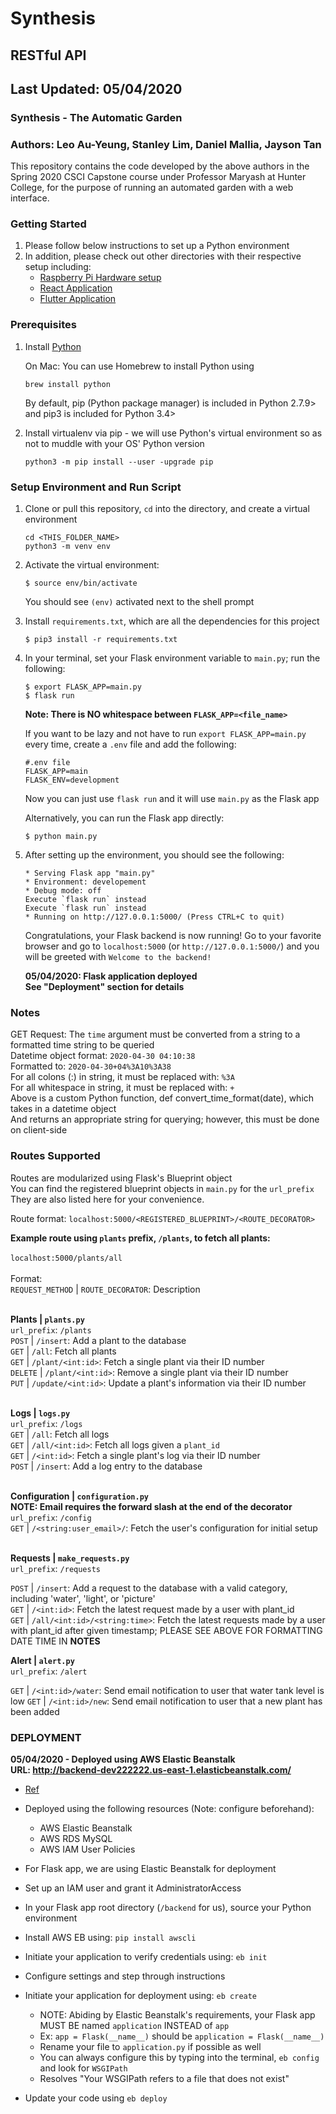 # Synthesis
## RESTful API 
## Last Updated: 05/04/2020
### Synthesis - The Automatic Garden
### Authors: Leo Au-Yeung, Stanley Lim, Daniel Mallia, Jayson Tan


This repository contains the code developed by the above authors in the 
Spring 2020 CSCI Capstone course under Professor Maryash at Hunter College, for 
the purpose of running an automated garden with a web interface. 

### Getting Started 
1. Please follow below instructions to set up a Python environment
2. In addition, please check out other directories with their respective setup including: 
    - [Raspberry Pi Hardware setup](https://github.com/tanj299/synthesis/tree/python-arduino-dev)
    - [React Application](https://github.com/tanj299/synthesis/tree/master/frontend-new)
    - [Flutter Application](https://github.com/tanj299/synthesis/tree/flutter-app-dev)

### Prerequisites 

1. Install [Python](https://www.python.org/ "Python Main page") 

    On Mac: You can use Homebrew to install Python using
    ~~~~
    brew install python
    ~~~~

    By default, pip (Python package manager) is included in Python 2.7.9> and pip3 is included for Python 3.4>

2. Install virtualenv via pip - we will use Python's virtual environment so as not to muddle with your OS' Python version
    ~~~~
    python3 -m pip install --user -upgrade pip
    ~~~~

### Setup Environment and Run Script
1.  Clone or pull this repository, ```cd``` into the directory, and create a virtual environment  
	~~~~
	cd <THIS_FOLDER_NAME>
    python3 -m venv env
	~~~~

2.  Activate the virtual environment:
	~~~~
	$ source env/bin/activate
	~~~~
    You should see ```(env)``` activated next to the shell prompt

3.  Install ```requirements.txt```, which are all the dependencies for this project
    ~~~~
    $ pip3 install -r requirements.txt
    ~~~~

4.  In your terminal, set your Flask environment variable to `main.py`; run the following:
    ~~~~
    $ export FLASK_APP=main.py
    $ flask run 
    ~~~~
    **Note: There is NO whitespace between `FLASK_APP=<file_name>`**

    If you want to be lazy and not have to run `export FLASK_APP=main.py` every time, create a `.env` file and add the following:
    ~~~~
    #.env file
    FLASK_APP=main
    FLASK_ENV=development
    ~~~~

    Now you can just use `flask run` and it will use `main.py` as the Flask app

    Alternatively, you can run the Flask app directly:
    ~~~~
    $ python main.py
    ~~~~

5. After setting up the environment, you should see the following: 
    ```
    * Serving Flask app "main.py"
    * Environment: developement
    * Debug mode: off
    Execute `flask run` instead
    Execute `flask run` instead
    * Running on http://127.0.0.1:5000/ (Press CTRL+C to quit)
    ```
    Congratulations, your Flask backend is now running! Go to your favorite browser and go to 
    `localhost:5000` (or `http://127.0.0.1:5000/`) and you will be greeted with `Welcome to the backend!`

    **05/04/2020: Flask application deployed <br/>
    See "Deployment" section for details**

### Notes
GET Request: The `time` argument must be converted from a string to a formatted time string to be queried<br/>
Datetime object format: `2020-04-30 04:10:38`<br/>
Formatted to: `2020-04-30+04%3A10%3A38`<br/>
For all colons (:) in string, it must be replaced with: `%3A`<br/>
For all whitespace in string, it must be replaced with: `+`<br/>
Above is a custom Python function, def convert_time_format(date), which takes in a datetime object <br/>
And returns an appropriate string for querying; however, this must be done on client-side<br/>

### Routes Supported
Routes are modularized using Flask's Blueprint object<br/> 
You can find the registered blueprint objects in `main.py` for the `url_prefix`<br/>
They are also listed here for your convenience. <br/>

Route format: `localhost:5000/<REGISTERED_BLUEPRINT>/<ROUTE_DECORATOR>`<br/>

**Example route using `plants` prefix, `/plants`, to fetch all plants:**
<br/>
<br/>
`localhost:5000/plants/all`
<br/>
<br/> 
Format:<br/>
`REQUEST_METHOD` | `ROUTE_DECORATOR`: Description
<br/><br/>


**Plants | `plants.py`**<br/>
`url_prefix`: `/plants`
<br/>
`POST`      | `/insert`: Add a plant to the database<br/>
`GET`       | `/all`: Fetch all plants<br/>
`GET`       | `/plant/<int:id>`: Fetch a single plant via their ID number<br/>
`DELETE`    | `/plant/<int:id>`: Remove a single plant via their ID number<br/>
`PUT`       | `/update/<int:id>`: Update a plant's information via their ID number<br/>
<br/>

**Logs | `logs.py`**<br/>
`url_prefix`: `/logs`
<br/>
`GET`       | `/all`: Fetch all logs<br/>
`GET`       | `/all/<int:id>`: Fetch all logs given a `plant_id`<br/>
`GET`       | `/<int:id>`: Fetch a single plant's log via their ID number<br/>
`POST`      | `/insert`: Add a log entry to the database<br/>
<br/>

**Configuration | `configuration.py`**<br/>
**NOTE: Email requires the forward slash at the end of the decorator**<br/>
`url_prefix`: `/config`
<br>
`GET`       | `/<string:user_email>/`: Fetch the user's configuration for initial setup<br/>
<br/>

**Requests | `make_requests.py`**<br/>
`url_prefix`: `/requests`
<br/>

`POST`      | `/insert`: Add a request to the database with a valid category, including 'water', 'light', or 'picture'<br/>
`GET`       | `/<int:id>`: Fetch the latest request made by a user with plant_id<br/>
`GET`       | `/all/<int:id>/<string:time>`: Fetch the latest requests made by a user with plant_id after given timestamp; PLEASE SEE ABOVE FOR FORMATTING DATE TIME IN **NOTES**<br/>

**Alert | `alert.py`**<br/>
`url_prefix`: `/alert`

`GET`       | `/<int:id>/water`: Send email notification to user that water tank level is low
`GET`       | `/<int:id>/new`: Send email notification to user that a new plant has been added 

### DEPLOYMENT
**05/04/2020 - Deployed using AWS Elastic Beanstalk**<br/>
**URL: http://backend-dev222222.us-east-1.elasticbeanstalk.com/**
- [Ref](https://medium.com/@rodkey/deploying-a-flask-application-on-aws-a72daba6bb80)

- Deployed using the following resources (Note: configure beforehand):
    - AWS Elastic Beanstalk
    - AWS RDS MySQL
    - AWS IAM User Policies

- For Flask app, we are using Elastic Beanstalk for deployment
- Set up an IAM user and grant it AdministratorAccess
- In your Flask app root directory (`/backend` for us), source your Python environment
- Install AWS EB using: `pip install awscli`
- Initiate your application to verify credentials using: `eb init`
- Configure settings and step through instructions
- Initiate your application for deployment using: `eb create`
    - NOTE: Abiding by Elastic Beanstalk's requirements, your Flask app MUST BE named `application` INSTEAD of `app`
    - Ex: `app = Flask(__name__)` should be `application = Flask(__name__)`
    - Rename your file to `application.py` if possible as well
    - You can always configure this by typing into the terminal, `eb config` and look for `WSGIPath` 
    - Resolves "Your WSGIPath refers to a file that does not exist"
- Update your code using `eb deploy`    